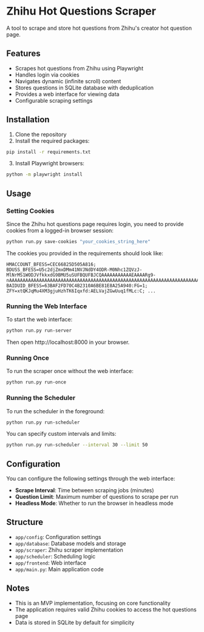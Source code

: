 # Zhihu Hot Questions Scraper

A tool to scrape and store hot questions from Zhihu's creator hot question page.

## Features

- Scrapes hot questions from Zhihu using Playwright
- Handles login via cookies
- Navigates dynamic (infinite scroll) content
- Stores questions in SQLite database with deduplication
- Provides a web interface for viewing data
- Configurable scraping settings

## Installation

1. Clone the repository
2. Install the required packages:

```bash
pip install -r requirements.txt
```

3. Install Playwright browsers:

```bash
python -m playwright install
```

## Usage

### Setting Cookies

Since the Zhihu hot questions page requires login, you need to provide cookies from a logged-in browser session:

```bash
python run.py save-cookies "your_cookies_string_here"
```

The cookies you provided in the requirements should look like:

```
HMACCOUNT_BFESS=CEC66825D505A816; BDUSS_BFESS=U5c2djZmxDMm41NVJNdDY4ODR-M0Nhc1ZQVzJ-MlNrMS1WODJVfkkxdG9BMU5uSUFBQUFBJCQAAAAAAAAAAAEAAAARg9-nAAAAAAAAAAAAAAAAAAAAAAAAAAAAAAAAAAAAAAAAAAAAAAAAAAAAAAAAAAAAAAAAAAAAAAAAAAAAAAAAAAAAAGh2K2doditnOW; BAIDUID_BFESS=63BAF2FD70C4B2310A6BE81E8A25A940:FG=1; ZFY=xtQKJqMu4XM3gjuHzhTK6Iqxfd:AELVajZGwUuq1fMLc:C; ...
```

### Running the Web Interface

To start the web interface:

```bash
python run.py run-server
```

Then open http://localhost:8000 in your browser.

### Running Once

To run the scraper once without the web interface:

```bash
python run.py run-once
```

### Running the Scheduler

To run the scheduler in the foreground:

```bash
python run.py run-scheduler
```

You can specify custom intervals and limits:

```bash
python run.py run-scheduler --interval 30 --limit 50
```

## Configuration

You can configure the following settings through the web interface:

- **Scrape Interval**: Time between scraping jobs (minutes)
- **Question Limit**: Maximum number of questions to scrape per run
- **Headless Mode**: Whether to run the browser in headless mode

## Structure

- `app/config`: Configuration settings
- `app/database`: Database models and storage
- `app/scraper`: Zhihu scraper implementation
- `app/scheduler`: Scheduling logic
- `app/frontend`: Web interface
- `app/main.py`: Main application code

## Notes

- This is an MVP implementation, focusing on core functionality
- The application requires valid Zhihu cookies to access the hot questions page
- Data is stored in SQLite by default for simplicity 